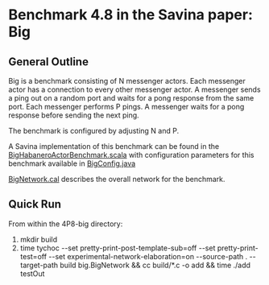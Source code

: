 # Benchmark 4.8 in the Savina paper: Big

## General Outline

Big is a benchmark consisting of N messenger actors. Each messenger actor has a connection to every other messenger actor. A messenger sends a ping out on a random port and waits for a pong response from the same port. Each messenger performs P pings. A messenger waits for a pong response before sending the next ping.

The benchmark is configured by adjusting N and P.

A Savina implementation of this benchmark can be found in the [BigHabaneroActorBenchmark.scala](https://github.com/shamsimam/savina/blob/master/src/main/scala/edu/rice/habanero/benchmarks/big/BigHabaneroActorBenchmark.scala) with configuration parameters for this benchmark available in [BigConfig.java](https://github.com/shamsimam/savina/blob/master/src/main/java/edu/rice/habanero/benchmarks/big/BigConfig.java)

[BigNetwork.cal](./BigNetwork.cal) describes the overall network for the benchmark.

## Quick Run
From within the 4P8-big directory:
1. mkdir build
2. time tychoc  --set pretty-print-post-template-sub=off --set pretty-print-test=off  --set experimental-network-elaboration=on --source-path . --target-path build big.BigNetwork && cc build/*.c -o add && time ./add testOut